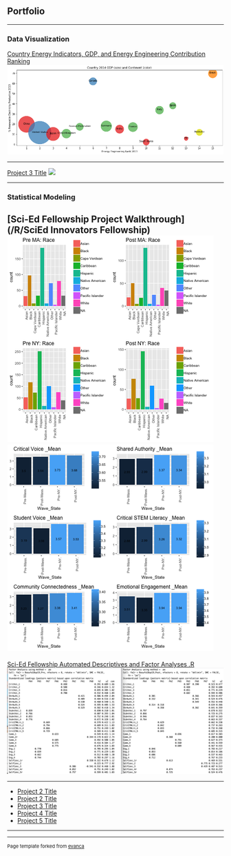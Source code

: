 ## Portfolio

---

### Data Visualization


[Country Energy Indicators, GDP, and Energy Engineering Contribution Ranking](/Python/Country_Energy_GDP.ipynb)
<img src="images/GDPAndRank.png?raw=true"/>

---

[Project 3 Title](http://example.com/)
<img src="images/dummy_thumbnail.jpg?raw=true"/>

---
### Statistical Modeling

[Sci-Ed Fellowship Project Walkthrough](/R/SciEd Innovators Fellowship)
<img src="images/Wave_State_Race.png?raw=true"/>
<img src="images/Scale_Means.png?raw=true"/>
---

[Sci-Ed Fellowship Automated Descriptives and Factor Analyses .R](/R/)
<img src="images/SciEd EFA 2018-2019.png?raw=true"/>


---

- [Project 2 Title](http://example.com/)
- [Project 2 Title](http://example.com/)
- [Project 3 Title](http://example.com/)
- [Project 4 Title](http://example.com/)
- [Project 5 Title](http://example.com/)

---




---
<p style="font-size:11px">Page template forked from <a href="https://github.com/evanca/quick-portfolio">evanca</a></p>
<!-- Remove above link if you don't want to attibute -->
